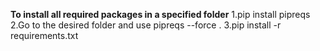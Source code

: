 **To install all required packages in a specified folder**
1.pip install pipreqs
2.Go to the desired folder and use
  pipreqs --force .
3.pip install -r requirements.txt

